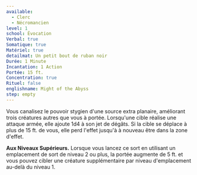 ```yaml
---
available:
  - Clerc
  - Nécromancien
level: 1
school: Évocation
Verbal: true
Somatique: true
Matériel: true
detailmat: Un petit bout de ruban noir
Durée: 1 Minute
Incantation: 1 Action
Portée: 15 ft.
Concentration: true
Rituel: false
englishname: Might of the Abyss
step: empty
---
```

Vous canalisez le pouvoir stygien d'une source extra planaire, améliorant trois créatures autres que vous à portée. Lorsqu'une cible réalise une attaque armée, elle ajoute 1d4 à son jet de dégâts. Si la cible se déplace à plus de 15 ft. de vous, elle perd l'effet jusqu'à à nouveau être dans la zone d'effet.

__Aux Niveaux Supérieurs.__ Lorsque vous lancez ce sort en utilisant un emplacement de sort de niveau 2 ou plus, la portée augmente de 5 ft. et vous pouvez cibler une créature supplémentaire par niveau d'emplacement au-delà du niveau 1.
